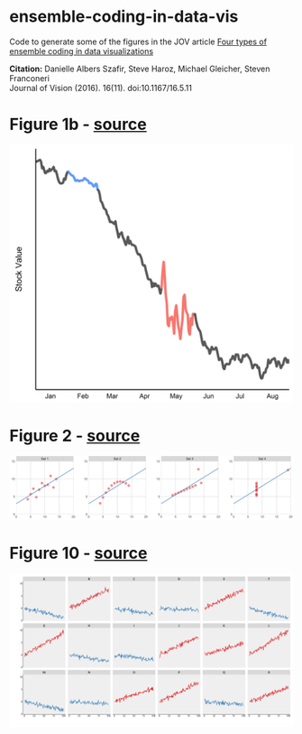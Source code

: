 # ensemble-coding-in-data-vis
Code to generate some of the figures in the JOV article [Four types of ensemble coding in data visualizations](http://jov.arvojournals.org/article.aspx?articleid=2504104)

**Citation:** Danielle Albers Szafir, Steve Haroz, Michael Gleicher, Steven Franconeri  
Journal of Vision (2016). 16(11). doi:10.1167/16.5.11

# Figure 1b - [source](https://github.com/steveharoz/ensemble-coding-in-data-vis/blob/master/figure1b.R)
![images/figure1b.png](https://raw.githubusercontent.com/steveharoz/ensemble-coding-in-data-vis/master/images/figure1b.png)

# Figure 2 - [source](https://github.com/steveharoz/ensemble-coding-in-data-vis/blob/master/figure2.R)
![images/figure2.png](https://raw.githubusercontent.com/steveharoz/ensemble-coding-in-data-vis/master/images/figure2.png)

# Figure 10 - [source](https://github.com/steveharoz/ensemble-coding-in-data-vis/blob/master/figure10.R)
![images/figure10.png](https://raw.githubusercontent.com/steveharoz/ensemble-coding-in-data-vis/master/images/figure10.png)
